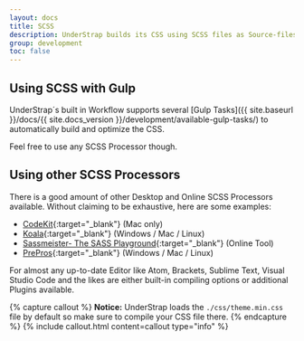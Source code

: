 ```yaml
---
layout: docs
title: SCSS
description: UnderStrap builds its CSS using SCSS files as Source-files. You can use any SCSS Processor to generate the CSS.
group: development
toc: false
---
```


## Using SCSS with Gulp

UnderStrap´s built in Workflow supports several [Gulp Tasks]({{ site.baseurl }}/docs/{{ site.docs_version }}/development/available-gulp-tasks/) to automatically build and optimize the CSS.

Feel free to use any SCSS Processor though.

## Using other SCSS Processors

There is a good amount of other Desktop and Online SCSS Processors available.
Without claiming to be exhaustive, here are some examples:

- [CodeKit](https://codekitapp.com/index.html){:target="_blank"} (Mac only)
- [Koala](http://koala-app.com/){:target="_blank"} (Windows / Mac / Linux)
- [Sassmeister- The SASS Playground](https://www.sassmeister.com/){:target="_blank"} (Online Tool)
- [PrePros](https://prepros.io/){:target="_blank"} (Windows / Mac / Linux)

For almost any up-to-date Editor like Atom, Brackets, Sublime Text, Visual Studio Code and the likes are either built-in compiling options or additional Plugins available.

{% capture callout %}
**Notice:** UnderStrap loads the `./css/theme.min.css` file by default so make sure to compile your CSS file there.
{% endcapture %}
{% include callout.html content=callout type="info" %}
